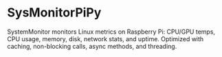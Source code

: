 # SysMonitorPiPy
SystemMonitor monitors Linux metrics on Raspberry Pi: CPU/GPU temps, CPU usage, memory, disk, network stats, and uptime. Optimized with caching, non-blocking calls, async methods, and threading. 
